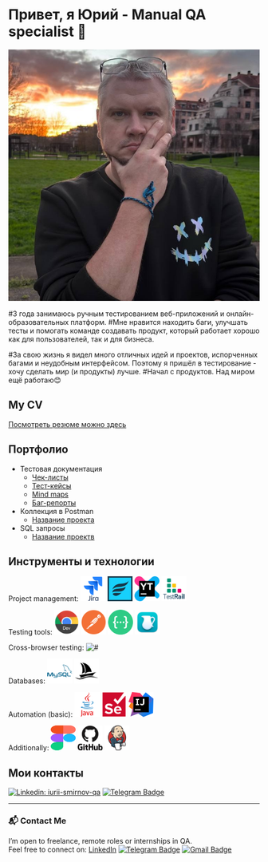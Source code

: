 # Привет, я Юрий - Manual QA specialist 👋

<div align="center">

![JPG](https://github.com/iurii-sm/iurii-sm/blob/main/media/me.jpg)
  
</div>

#3 года занимаюсь ручным тестированием веб-приложений и онлайн-образовательных платформ. 
#Мне нравится находить баги, улучшать тесты и помогать команде создавать продукт, который работает хорошо как для пользователей, так и для бизнеса.

#За свою жизнь я видел много отличных идей и проектов, испорченных багами и неудобным интерфейсом. Поэтому я пришёл в тестирование - хочу сделать мир (и продукты) лучше. 
#Начал с продуктов. Над миром ещё работаю😊

## My CV 

[Посмотреть резюме можно здесь](https://docs.google.com/document/d/1iARkSikuKywoJF7LJLibJqq2XQ0Li9ERGvVEFGLjX0Q/edit?usp=drive_link)

## Портфолио 
- Тестовая документация
  -  [Чек-листы](https://ссылочку_сюда)
  -  [Тест-кейсы](https://ссылочку_сюда)
  -  [Mind maps](https://ссылочку_сюда)
  -  [Баг-репорты](https://ссылочку_сюда)
- Коллекция в Postman 
  -  [Название проекта](https://ссылочку_сюда)
- SQL запросы 
  -  [Название проектв](https://ссылочку_сюда)
  

## Инструменты и технологии

<p align="left">

Project management:
<img src="https://github.com/iurii-sm/iurii-sm/blob/main/media/icons/jira.svg" alt="#" width="50" height="50" />
<img src="https://github.com/iurii-sm/iurii-sm/blob/main/media/icons/zephyr.png" alt="#" width="50" height="50" />
<img src="https://github.com/iurii-sm/iurii-sm/blob/main/media/icons/youtrack.svg" alt="#" width="50" height="50" />
<img src="https://github.com/iurii-sm/iurii-sm/blob/main/media/icons/testrail.png" alt="#" width="50" height="50" />

Testing tools:
<img src="https://github.com/iurii-sm/iurii-sm/blob/main/media/icons/chromedev.svg" alt="#" width="50" height="50" />
<img src="https://github.com/iurii-sm/iurii-sm/blob/main/media/icons/postman.svg" alt="#" width="50" height="50" />
<img src="https://github.com/iurii-sm/iurii-sm/blob/main/media/icons/swagger.png" alt="#" width="50" height="50" />
<img src="https://github.com/iurii-sm/iurii-sm/blob/main/media/icons/charlesproxy.webp" alt="#" width="50" height="50" />

Cross-browser testing:
<img src="https://github.com/iurii-sm/iurii-sm/blob/main/media/icons/browserctack.svg" alt="#" width="50" height="50" />

Databases:
<img src="https://github.com/iurii-sm/iurii-sm/blob/main/media/icons/mysql.svg" alt="#" width="50" height="50" />
<img src="https://github.com/iurii-sm/iurii-sm/blob/main/media/icons/phpmyadmin.svg" alt="#" width="50" height="50" />

Automation (basic):
<img src="https://github.com/iurii-sm/iurii-sm/blob/main/media/icons/java.svg" alt="#" width="50" height="50" />
<img src="https://github.com/iurii-sm/iurii-sm/blob/main/media/icons/selenium.svg" alt="#" width="50" height="50" />
<img src="https://github.com/iurii-sm/iurii-sm/blob/main/media/icons/intellij.png" alt="#" width="50" height="50" />

Additionally:
<img src="https://github.com/iurii-sm/iurii-sm/blob/main/media/icons/figma.svg" alt="#" width="50" height="50" />
<img src="https://github.com/iurii-sm/iurii-sm/blob/main/media/icons/github.svg" alt="#" width="50" height="50" />
<img src="https://github.com/iurii-sm/iurii-sm/blob/main/media/icons/jenkins.svg" alt="#" width="50" height="50" />

</p>

## Мои контакты

[![Linkedin: iurii-smirnov-qa](https://img.shields.io/badge/-LinkedIn-0e76a8?style=flat-square&logo=Linkedin&logoColor=white)](https://linkedin.com/in/iurii-smirnov-qa)
[![Telegram Badge](https://img.shields.io/badge/-Telegram-0088cc?style=flat-square&logo=Telegram&logoColor=white)](https://t.me/Iurii_Sm)

---

### 📬 Contact Me

I’m open to freelance, remote roles or internships in QA.  
Feel free to connect on: 
[LinkedIn](https://linkedin.com/in/iurii-smirnov-qa)
[![Telegram Badge](https://img.shields.io/badge/-Telegram-0088cc?style=flat-square&logo=Telegram&logoColor=white)](https://t.me/Iurii_Sm)
[![Gmail Badge](https://img.shields.io/badge/-Gmail-red?style=flat&logo=Gmail&logoColor=white)](mailto:iurii.smirnov.qa@gmail.com)
